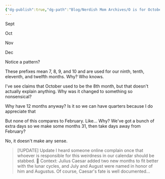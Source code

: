 ```yaml
---
{"dg-publish":true,"dg-path":"Blog/Nerdish Mom Archives/O is for October.md","permalink":"/blog/nerdish-mom-archives/o-is-for-october/","title":"O is for October and other oddities","tags":["homeschool","parenting"],"noteIcon":"","created":"","updated":"2023-07-12T23:14:03.643-04:00"}
---
```



Sept

Oct

Nov

Dec

Notice a pattern?

These prefixes mean 7, 8, 9, and 10 and are used for our ninth, tenth, eleventh, and twelfth months. Why? Who knows.

I've see claims that October used to be the 8th month, but that doesn't actually explain anything. Why was it changed to something so nonsensical?

Why have 12 months anyway? Is it so we can have quarters because I do appreciate that

But none of this compares to February. Like... Why? We've got a bunch of extra days so we make some months 31, then take days away from February?

No, it doesn't make any sense.


> [!UPDATE] Update
> I heard someone online complain once that whoever is responsible for this weirdness in our calendar should be stabbed. 🤭 
> Context: Julius Caesar added two new months to fit better with the lunar cycles, and July and August were named in honor of him and Augustus. Of course, Caesar's fate is well documented...

